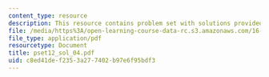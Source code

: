 ```yaml
---
content_type: resource
description: This resource contains problem set with solutions provided by the professor.
file: /media/https%3A/open-learning-course-data-rc.s3.amazonaws.com/16-01-unified-engineering-i-ii-iii-iv-fall-2005-spring-2006/c8ed41def2353a277402b97e6f95bdf3_pset12_sol_04.pdf
file_type: application/pdf
resourcetype: Document
title: pset12_sol_04.pdf
uid: c8ed41de-f235-3a27-7402-b97e6f95bdf3
---
```

